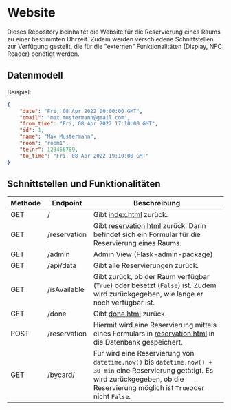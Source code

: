 # Website
Dieses Repository beinhaltet die Website für die Reservierung eines Raums zu einer bestimmten Uhrzeit. Zudem werden verschiedene Schnittstellen zur Verfügung gestellt, die für die "externen" Funktionalitäten (Display, NFC Reader) benötigt werden.

## Datenmodell
Beispiel:
```json
{
    "date": "Fri, 08 Apr 2022 00:00:00 GMT", 
    "email": "max.mustermann@gmail.com", 
    "from_time": "Fri, 08 Apr 2022 17:10:00 GMT", 
    "id": 1, 
    "name": "Max Mustermann", 
    "room": "room1", 
    "telnr": 123456789, 
    "to_time": "Fri, 08 Apr 2022 19:10:00 GMT"
}
```

## Schnittstellen und Funktionalitäten

| Methode | Endpoint       | Beschreibung                                                                                                                                                                                      |
|---------|----------------|---------------------------------------------------------------------------------------------------------------------------------------------------------------------------------------------------|
| GET     | /              | Gibt [index.html](./templates/index.html) zurück.                                                                                                                                                 |
| GET     | /reservation   | Gibt [reservation.html](./templates/reservation.html) zurück. Darin befindet sich ein Formular für die Reservierung eines Raums.                                                                  |
| GET     | /admin         | Admin View (Flask-admin-package)                                                                                                                                                                  |
| GET     | /api/data      | Gibt alle Reservierungen zurück.                                                                                                                                                                  |
| GET     | /isAvailable   | Gibt zurück, ob der Raum verfügbar (`True`) oder besetzt (`False`) ist. Zudem wird zurückgegeben, wie lange er noch verfügbar ist.                                                                |
| GET     | /done          | Gibt [done.html](./templates/done.html) zurück.                                                                                                                                                   |
| POST    | /reservation   | Hiermit wird eine Reservierung mittels eines Formulars in [reservation.html](./templates/reservation.html) in die Datenbank gespeichert.                                                          |
| GET     | /bycard/<name> | Für <name> wird eine Reservierung von `datetime.now()` bis `datetime.now() + 30 min` eine Reservierung getätigt. Es wird zurückgegeben, ob die Reservierung möglich ist `True`oder nicht `False`. |
